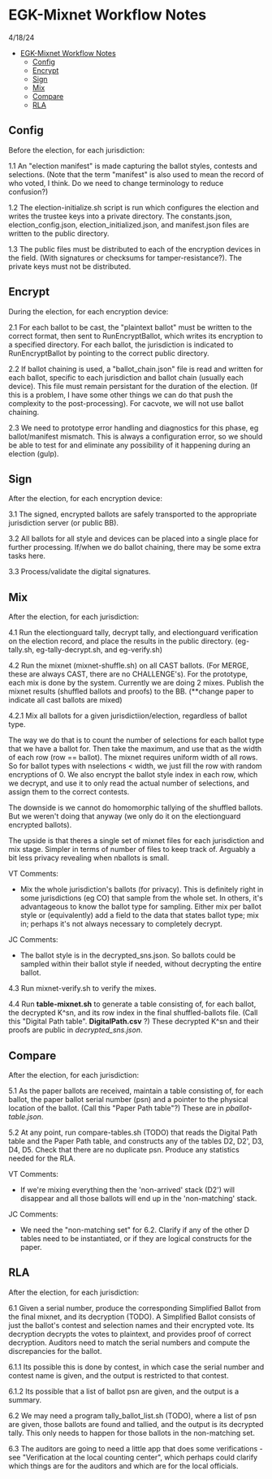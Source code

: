 # EGK-Mixnet Workflow Notes
4/18/24

<!-- TOC -->
* [EGK-Mixnet Workflow Notes](#egk-mixnet-workflow-notes)
  * [Config](#config)
  * [Encrypt](#encrypt)
  * [Sign](#sign)
  * [Mix](#mix)
  * [Compare](#compare)
  * [RLA](#rla)
<!-- TOC -->

## Config

Before the election, for each jurisdiction:

1.1 An "election manifest" is made capturing the ballot styles, contests and selections. (Note that the term "manifest" is also used to mean the record of who voted, I think. Do we need to change terminology to reduce confusion?)

1.2 The election-initialize.sh script is run which configures the election and writes the trustee keys into a private directory. The constants.json, election_config.json, election_initialized.json, and manifest.json files are written to the public directory. 

1.3 The public files must be distributed to each of the encryption devices in the field. (With signatures or checksums for tamper-resistance?). The private keys must not be distributed. 


## Encrypt

During the election, for each encryption device:

2.1 For each ballot to be cast, the "plaintext ballot" must be written to the correct format, then sent to RunEncryptBallot, which writes its encryption to a specified directory. For each ballot, the jurisdiction is indicated to RunEncryptBallot by pointing to the correct public directory.

2.2 If ballot chaining is used, a "ballot_chain.json" file is read and written for each ballot, specific to each jurisdiction and ballot chain (usually each device). This file must remain persistant for the duration of the election. (If this is a problem, I have some other things we can do that push the complexity to the post-processing). For cacvote, we will not use ballot chaining.

2.3 We need to prototype error handling and diagnostics for this phase, eg ballot/manifest mismatch. This is always a configuration error, so we should be able to test for and eliminate any possibility of it happening during an election (gulp).


## Sign

After the election, for each encryption device:

3.1 The signed, encrypted ballots are safely transported to the appropriate jurisdiction server (or public BB).

3.2 All ballots for all style and devices can be placed into a single place for further processing. If/when we do ballot chaining, there may be some extra tasks here.

3.3 Process/validate the digital signatures.


## Mix

After the election, for each jurisdiction:

4.1 Run the electionguard tally, decrypt tally, and electionguard verification on the election record, and place the results in the public directory. (eg-tally.sh, eg-tally-decrypt.sh, and eg-verify.sh)

4.2 Run the mixnet (mixnet-shuffle.sh) on all CAST ballots. (For MERGE, these are always CAST, there are no CHALLENGE's). For the prototype, each mix is done by the system. Currently we are doing 2 mixes. Publish the mixnet results (shuffled ballots and proofs) to the BB. (**change paper to indicate all cast ballots are mixed)

4.2.1 Mix all ballots for a given jurisdictiion/election, regardless of ballot type.

The way we do that is to count the number of selections for each ballot type that we have a ballot for. 
Then take the maximum, and use that as the width of each row (row == ballot). 
The mixnet requires uniform width of all rows. 
So for ballot types with nselections < width, we just fill the row with random encryptions of 0. 
We also encrypt the ballot style index in each row, which we decrypt, and use it to only read the actual number of selections, and assign them to the correct contests.

The downside is we cannot do homomorphic tallying of the shuffled ballots. 
But we weren't doing that anyway (we only do it on the electionguard encrypted ballots).

The upside is that theres a single set of mixnet files for each jurisdiction and mix stage. 
Simpler in terms of number of files to keep track of. Arguably a bit less privacy revealing when nballots is small.

VT Comments: 
* Mix the whole jurisdiction's ballots (for privacy). This is definitely right in some jurisdictions (eg CO) that sample from the whole set. In others, it's advantageous to know the ballot type for sampling. Either mix per ballot style or (equivalently) add a field to the data that states ballot type; mix in; perhaps it's not always necessary to completely decrypt.

JC Comments: 
* The ballot style is in the decrypted_sns.json. So ballots could be sampled within their ballot style if needed, without decrypting the entire ballot.

4.3 Run mixnet-verify.sh to verify the mixes.

4.4 Run **table-mixnet.sh** to generate a table consisting of, for each ballot, the decrypted K^sn, and its row index in the final shuffled-ballots file.
(Call this "Digital Path table". **DigitalPath.csv** ?)  These decrypted K^sn and their proofs are public in _decrypted_sns.json_.

##  Compare

After the election, for each jurisdiction:

5.1 As the paper ballots are received, maintain a table consisting of, for each ballot, the paper ballot serial number (psn) 
and a pointer to the physical location of the ballot. (Call this "Paper Path table"?) These are in _pballot-table.json_.

5.2 At any point, run compare-tables.sh (TODO) that reads the Digital Path table and the Paper Path table, and constructs any of the tables D2, D2', D3, D4, D5. 
Check that there are no duplicate psn. Produce any statistics needed for the RLA.

VT Comments: 
* If we're mixing everything then the 'non-arrived' stack (D2') will disappear and all those ballots will end up in the 'non-matching' stack.

JC Comments:
* We need the "non-matching set" for 6.2. Clarify if any of the other D tables need to be instantiated, or if they are logical constructs for the paper. 


## RLA

After the election, for each jurisdiction:

6.1 Given a serial number, produce the corresponding Simplified Ballot from the final mixnet, and its decryption (TODO). 
A Simplified Ballot consists of just the ballot's contest and selection names and their encrypted vote. 
Its decryption decrypts the votes to plaintext, and provides proof of correct decryption. 
Auditors need to match the serial numbers and compute the discrepancies for the ballot.

6.1.1 Its possible this is done by contest, in which case the serial number and contest name is given, and the output is restricted to that contest.

6.1.2 Its possible that a list of ballot psn are given, and the output is a summary.

6.2 We may need a program tally_ballot_list.sh (TODO), where a list of psn are given, those ballots are found and tallied, and the output is its decrypted tally. This only needs to happen for those ballots in the non-matching set.

6.3 The auditors are going to need a little app that does some verifications - see "Verification at the local counting center", which perhaps could clarify which things are for the auditors and which are for the local officials. 


